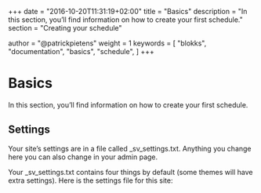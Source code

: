 +++
date            = "2016-10-20T11:31:19+02:00"
title           = "Basics"
description     = "In this section, you’ll find information on how to create your first schedule."
section         = "Creating your schedule"

author          = "@patrickpietens"
weight          = 1
keywords        = [
    "blokks",
    "documentation",
    "basics",
    "schedule",
]
+++

# Basics
In this section, you’ll find information on how to create your first schedule.

## Settings
Your site’s settings are in a file called _sv_settings.txt. Anything you change here you can also change in your admin page.

Your _sv_settings.txt contains four things by default (some themes will have extra settings). Here is the settings file for this site:
